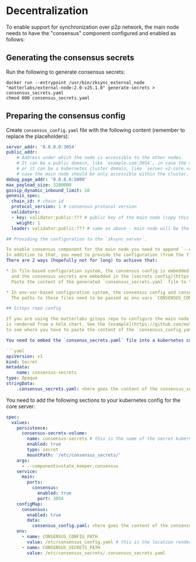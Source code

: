 # Decentralization

To enable support for synchronization over p2p network, the main node needs to have the "consensus" component configured
and enabled as follows:

## Generating the consensus secrets

Run the following to generate consensus secrets:

```
docker run --entrypoint /usr/bin/zksync_external_node "matterlabs/external-node:2.0-v25.1.0" generate-secrets > consensus_secrets.yaml
chmod 600 consensus_secrets.yaml
```

## Preparing the consensus config

Create `consensus_config.yaml` file with the following content (remember to replace the placeholders):

````yaml
server_addr: '0.0.0.0:3054'
public_addr:
    # Address under which the node is accessible to the other nodes.
    # It can be a public domain, like `example.com:3054`, in case the main node is accessible from the internet,
    # or it can be a kubernetes cluster domain, like `server-v2-core.<cluster name>.svc.cluster.local:3054` in
    # case the main node should be only accessible within the cluster.
debug_page_addr: '0.0.0.0:5000'
max_payload_size: 3200000
gossip_dynamic_inbound_limit: 10
genesis_spec:
  chain_id: # chain id
  protocol_version: 1 # consensus protocol version
  validators:
  - key: validator:public:??? # public key of the main node (copy this PUBLIC key from consensus_secrets.yaml)
    weight: 1
  leader: validator:public:??? # same as above - main node will be the only validator and the only leader.

## Providing the configuration to the `zksync_server`.

To enable consensus component for the main node you need to append `--components=<whatever components you were running until now>,consensus` to the `zksync_server` command line arguments.
In addition to that, you need to provide the configuration (from the files `consensus_config.yaml` and `consensus_secrets.yaml` that we have just prepared) to the `zksync_server` binary.
There are 2 ways (hopefully not for long) to achieve that:

* In file-based configuration system, the consensus config is embedded in the [general config](https://github.com/matter-labs/zksync-era/blob/1edcabe0c6a02d5b6700c29c0d9f6220ec6fb03c/core/lib/config/src/configs/general.rs#L58),
  and the consensus secrets are embedded in the [secrets config](https://github.com/matter-labs/zksync-era/blob/main/core/bin/zksync_server/src/main.rs).
  Paste the content of the generated `consensus_secrets.yaml` file to the `secrets` config, and prepared config to the `general` config.

* In env-var-based configuration system, the consensus config and consensus secrets files are passed as standalone files.
  The paths to these files need to be passed as env vars `CONSENSUS_CONFIG_PATH` and `CONSENSUS_SECRETS_PATH`.

## Gitops repo config

If you are using the matterlabs gitops repo to configure the main node, it is even more complicated becase the `consensus_config.yaml` file
is rendered from a helm chart. See the [example](https://github.com/matter-labs/gitops-kubernetes/blob/main/apps/environments/mainnet2/server-v2/server-v2-core.yaml),
to see where you have to paste the content of the `consensus_config.yaml` file.

You need to embed the `consenus_secrets.yaml` file into a kubernetes config:

```yaml
apiVersion: v1
kind: Secret
metadata:
    name: consensus-secrets
type: Opaque
stringData:
    .consensus_secrets.yaml: <here goes the content of the consensus_secrets.yaml file>
````

You need to add the following sections to your kubernetes config for the core server:

```yaml
spec:
  values:
    persistence:
      consensus-secrets-volume:
        name: consensus-secrets # this is the name of the secret kubernetes object we defined above
        enabled: true
        type: secret
        mountPath: '/etc/consensus_secrets/'
    args:
      - --components=state_keeper,consensus
    service:
      main:
        ports:
          consensus:
            enabled: true
            port: 3054
    configMap:
      consensus:
        enabled: true
        data:
          consensus_config.yaml: <here goes the content of the consensus_config.yaml file>
    env:
      - name: CONSENSUS_CONFIG_PATH
        value: /etc/consensus_config.yaml # this is the location rendered by the helm chart, you can't change it
      - name: CONSENSUS_SECRETS_PATH
        value: /etc/consensus_secrets/.consensus_secrets.yaml
```
